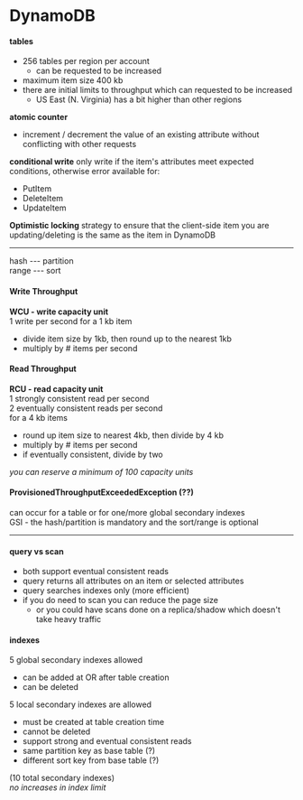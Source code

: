 # DynamoDB

#### tables
* 256 tables per region per account
  * can be requested to be increased
* maximum item size 400 kb
* there are initial limits to throughput which can requested to be increased
  * US East (N. Virginia) has a bit higher than other regions

**atomic counter**
* increment / decrement the value of an existing attribute without conflicting with other requests

**conditional write**
only write if the item's attributes meet expected conditions, otherwise error
available for:
* PutItem
* DeleteItem
* UpdateItem

**Optimistic locking**
strategy to ensure that the client-side item you are updating/deleting is the same as the item in DynamoDB

***

hash --- partition  
range --- sort

#### Write Throughput
**WCU - write capacity unit**  
1 write per second for a 1 kb item

* divide item size by 1kb, then round up to the nearest 1kb
* multiply by # items per second

#### Read Throughput
**RCU - read capacity unit**  
1 strongly consistent read per second  
2 eventually consistent reads per second  
for a 4 kb items  

* round up item size to nearest 4kb, then divide by 4 kb
* multiply by # items per second
* if eventually consistent, divide by two

*you can reserve a minimum of 100 capacity units*

#### ProvisionedThroughputExceededException (??)
can occur for a table or for one/more global secondary indexes  
GSI - the hash/partition is mandatory and the sort/range is optional  

***

#### query vs scan
* both support eventual consistent reads
* query returns all attributes on an item or selected attributes  
* query searches indexes only (more efficient)  
* if you do need to scan you can reduce the page size
  * or you could have scans done on a replica/shadow which doesn't take heavy traffic

#### indexes
5 global secondary indexes allowed
- can be added at OR after table creation
- can be deleted

5 local secondary indexes are allowed
- must be created at table creation time
- cannot be deleted
- support strong and eventual consistent reads
- same partition key as base table (?)  
- different sort key from base table (?)  

(10 total secondary indexes)  
*no increases in index limit*
